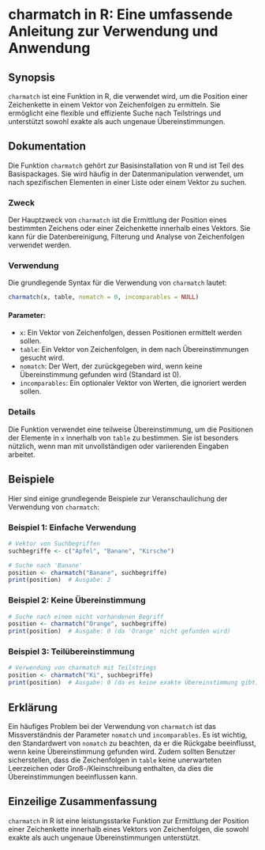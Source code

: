<!--
Meta Description: # charmatch in R: Eine umfassende Anleitung zur Verwendung und Anwendung ## Synopsis `charmatch` ist eine Funktion in R, die verwendet wird, um die Po...
Meta Keywords: von, die, charmatch, der, position
-->

# charmatch in R: Eine umfassende Anleitung zur Verwendung und Anwendung

## Synopsis
`charmatch` ist eine Funktion in R, die verwendet wird, um die Position einer Zeichenkette in einem Vektor von Zeichenfolgen zu ermitteln. Sie ermöglicht eine flexible und effiziente Suche nach Teilstrings und unterstützt sowohl exakte als auch ungenaue Übereinstimmungen.

## Dokumentation
Die Funktion `charmatch` gehört zur Basisinstallation von R und ist Teil des Basispackages. Sie wird häufig in der Datenmanipulation verwendet, um nach spezifischen Elementen in einer Liste oder einem Vektor zu suchen.

### Zweck
Der Hauptzweck von `charmatch` ist die Ermittlung der Position eines bestimmten Zeichens oder einer Zeichenkette innerhalb eines Vektors. Sie kann für die Datenbereinigung, Filterung und Analyse von Zeichenfolgen verwendet werden.

### Verwendung
Die grundlegende Syntax für die Verwendung von `charmatch` lautet:

```R
charmatch(x, table, nomatch = 0, incomparables = NULL)
```

#### Parameter:
- `x`: Ein Vektor von Zeichenfolgen, dessen Positionen ermittelt werden sollen.
- `table`: Ein Vektor von Zeichenfolgen, in dem nach Übereinstimmungen gesucht wird.
- `nomatch`: Der Wert, der zurückgegeben wird, wenn keine Übereinstimmung gefunden wird (Standard ist 0).
- `incomparables`: Ein optionaler Vektor von Werten, die ignoriert werden sollen.

### Details
Die Funktion verwendet eine teilweise Übereinstimmung, um die Positionen der Elemente in `x` innerhalb von `table` zu bestimmen. Sie ist besonders nützlich, wenn man mit unvollständigen oder variierenden Eingaben arbeitet.

## Beispiele
Hier sind einige grundlegende Beispiele zur Veranschaulichung der Verwendung von `charmatch`:

### Beispiel 1: Einfache Verwendung
```R
# Vektor von Suchbegriffen
suchbegriffe <- c("Apfel", "Banane", "Kirsche")

# Suche nach 'Banane'
position <- charmatch("Banane", suchbegriffe)
print(position)  # Ausgabe: 2
```

### Beispiel 2: Keine Übereinstimmung
```R
# Suche nach einem nicht vorhandenen Begriff
position <- charmatch("Orange", suchbegriffe)
print(position)  # Ausgabe: 0 (da 'Orange' nicht gefunden wird)
```

### Beispiel 3: Teilübereinstimmung
```R
# Verwendung von charmatch mit Teilstrings
position <- charmatch("Ki", suchbegriffe)
print(position)  # Ausgabe: 0 (da es keine exakte Übereinstimmung gibt)
```

## Erklärung
Ein häufiges Problem bei der Verwendung von `charmatch` ist das Missverständnis der Parameter `nomatch` und `incomparables`. Es ist wichtig, den Standardwert von `nomatch` zu beachten, da er die Rückgabe beeinflusst, wenn keine Übereinstimmung gefunden wird. Zudem sollten Benutzer sicherstellen, dass die Zeichenfolgen in `table` keine unerwarteten Leerzeichen oder Groß-/Kleinschreibung enthalten, da dies die Übereinstimmungen beeinflussen kann.

## Einzeilige Zusammenfassung
`charmatch` in R ist eine leistungsstarke Funktion zur Ermittlung der Position einer Zeichenkette innerhalb eines Vektors von Zeichenfolgen, die sowohl exakte als auch ungenaue Übereinstimmungen unterstützt.